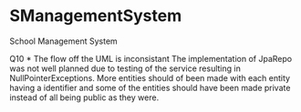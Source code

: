 # SManagementSystem
School Management System

Q10
*
The flow off the UML is inconsistant
The implementation of JpaRepo was not well planned due to testing of the service resulting in NullPointerExceptions.
More entities should of been made with each entity having a identifier and some of the entities should have been made private instead of all being public as they were.


